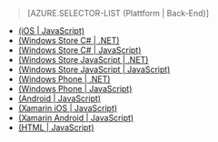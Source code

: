 ﻿> [AZURE.SELECTOR-LIST (Plattform | Back-End)]
- [(iOS | JavaScript)](/de-de/documentation/articles/mobile-services-ios-validate-modify-data-server-scripts/)
- [(Windows Store C# | .NET)](/de-de/documentation/articles/mobile-services-dotnet-backend-windows-store-dotnet-validate-modify-data/)
- [(Windows Store C# | JavaScript)](/de-de/documentation/articles/mobile-services-windows-store-dotnet-validate-modify-data-server-scripts/)
- [(Windows Store JavaScript | .NET)](/de-de/documentation/articles/mobile-services-dotnet-backend-windows-store-javascript-validate-modify-data/)
- [(Windows Store JavaScript | JavaScript)](/de-de/documentation/articles/mobile-services-windows-store-javascript-validate-modify-data-server-scripts/)
- [(Windows Phone | .NET)](/de-de/documentation/articles/mobile-services-dotnet-backend-windows-phone-validate-modify-data/)
- [(Windows Phone | JavaScript)](/de-de/documentation/articles/mobile-services-windows-phone-validate-modify-data-server-scripts/)
- [(Android | JavaScript)](/de-de/documentation/articles/mobile-services-android-validate-modify-data-server-scripts/)
- [(Xamarin iOS | JavaScript)](/de-de/documentation/articles/partner-xamarin-mobile-services-ios-validate-modify-data-server-scripts/)
- [(Xamarin Android | JavaScript)](/de-de/documentation/articles/partner-xamarin-mobile-services-android-validate-modify-data-server-scripts/)
- [(HTML | JavaScript)](/de-de/documentation/articles/mobile-services-html-validate-modify-data-server-scripts/)


<!--HONumber=42-->
